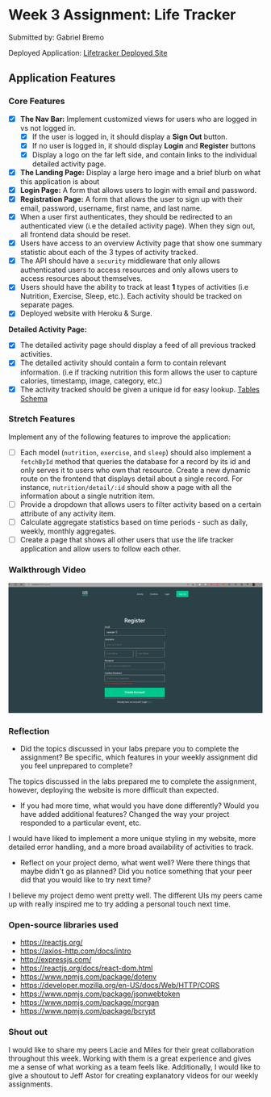 
# Week 3 Assignment: Life Tracker

Submitted by: Gabriel Bremo

Deployed Application: [Lifetracker Deployed Site](http://gainful-uncle.surge.sh/)

## Application Features

### Core Features

- [x] **The Nav Bar:** Implement customized views for users who are logged in vs not logged in.
  - [x] If the user is logged in, it should display a **Sign Out** button. 
  - [x] If no user is logged in, it should display **Login** and **Register** buttons
  - [x] Display a logo on the far left side, and contain links to the individual detailed activity page. 
- [x] **The Landing Page:** Display a large hero image and a brief blurb on what this application is about
- [x] **Login Page:** A form that allows users to login with email and password.
- [x] **Registration Page:** A form that allows the user to sign up with their email, password, username, first name, and last name.
- [x] When a user first authenticates, they should be redirected to an authenticated view (i.e the detailed activity page). When they sign out, all frontend data should be reset.
- [x] Users have access to an overview Activity page that show one summary statistic about each of the 3 types of activity tracked.
- [x] The API should have a `security` middleware that only allows authenticated users to access resources and only allows users to access resources about themselves. 
- [x] Users should have the ability to track at least **1** types of activities (i.e Nutrition, Exercise, Sleep, etc.). Each activity should be tracked on separate pages.
- [x] Deployed website with Heroku & Surge. 

**Detailed Activity Page:**
- [x] The detailed activity page should display a feed of all previous tracked activities.
- [x] The detailed activity should contain a form to contain relevant information. (i.e if tracking nutrition this form allows the user to capture calories, timestamp, image, category, etc.) 
- [x] The activity tracked should be given a unique id for easy lookup.
  [Tables Schema](https://github.com/Godmiliut/tdd-lifetracker-starter/blob/main/lifetracker-api/lifetracker-schema.sql) 

### Stretch Features

Implement any of the following features to improve the application:
- [ ] Each model (`nutrition`, `exercise`, and `sleep`) should also implement a `fetchById` method that queries the database for a record by its id and only serves it to users who own that resource. Create a new dynamic route on the frontend that displays detail about a single record. For instance, `nutrition/detail/:id` should show a page with all the information about a single nutrition item.
- [ ] Provide a dropdown that allows users to filter activity based on a certain attribute of any activity item.
- [ ] Calculate aggregate statistics based on time periods - such as daily, weekly, monthly aggregates.
- [ ] Create a page that shows all other users that use the life tracker application and allow users to follow each other.

### Walkthrough Video

![](lifetracker-ui/src/assets/readme%20gif.gif)

### Reflection

* Did the topics discussed in your labs prepare you to complete the assignment? Be specific, which features in your weekly assignment did you feel unprepared to complete?

The topics discussed in the labs prepared me to complete the assignment, however, deploying the website is more difficult than expected. 

* If you had more time, what would you have done differently? Would you have added additional features? Changed the way your project responded to a particular event, etc.
  
I would have liked to implement a more unique styling in my website, more detailed error handling, and a more broad availability of activities to track.

* Reflect on your project demo, what went well? Were there things that maybe didn't go as planned? Did you notice something that your peer did that you would like to try next time?

I believe my project demo went pretty well. The different UIs my peers came up with really inspired me to try adding a personal touch next time.

### Open-source libraries used

- https://reactjs.org/
- https://axios-http.com/docs/intro
- http://expressjs.com/
- https://reactjs.org/docs/react-dom.html
- https://www.npmjs.com/package/dotenv
- https://developer.mozilla.org/en-US/docs/Web/HTTP/CORS
- https://www.npmjs.com/package/jsonwebtoken
- https://www.npmjs.com/package/morgan
- https://www.npmjs.com/package/bcrypt

### Shout out

I would like to share my peers Lacie and Miles for their great collaboration throughout this week. Working with them is a great experience and gives me a sense of what working as a team feels like. Additionally, I would like to give a shoutout to Jeff Astor for creating explanatory videos for our weekly assignments.
